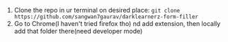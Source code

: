 1. Clone the repo in ur terminal on desired place:
      `git clone https://github.com/sangwan7gaurav/darklearnerz-form-filler`
2. Go to Chrome(I haven't tried firefox tho) nd add extension, then locally add that folder there(need developer mode)
      





